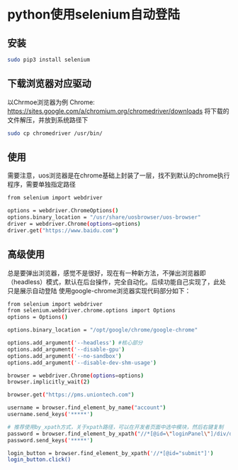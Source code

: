 # python使用selenium自动登陆

## 安装
```bash
sudo pip3 install selenium
```
## 下载浏览器对应驱动
以Chrmoe浏览器为例
    Chrome: https://sites.google.com/a/chromium.org/chromedriver/downloads
将下载的文件解压，并放到系统路径下

```bash
sudo cp chromedriver /usr/bin/
```

## 使用
需要注意，uos浏览器是在chrome基础上封装了一层，找不到默认的chrome执行程序，需要单独指定路径
```bash
from selenium import webdriver

options = webdriver.ChromeOptions()
options.binary_location = "/usr/share/uosbrowser/uos-browser"
driver = webdriver.Chrome(options=options)
driver.get("https://www.baidu.com")
```

## 高级使用
总是要弹出浏览器，感觉不是很好，现在有一种新方法，不弹出浏览器即（headless）模式，默认在后台操作，完全自动化。后续功能自己实现了，此处只是展示自动登陆
使用google-chrome浏览器实现代码部分如下：

```bash
from selenium import webdriver
from selenium.webdriver.chrome.options import Options
options = Options()

options.binary_location = "/opt/google/chrome/google-chrome"

options.add_argument('--headless') #核心部分
options.add_argument('--disable-gpu')
options.add_argument('--no-sandbox')
options.add_argument('--disable-dev-shm-usage')

browser = webdriver.Chrome(options=options)
browser.implicitly_wait(2)

browser.get("https://pms.uniontech.com")

username = browser.find_element_by_name("account")
username.send_keys('*****')

# 推荐使用by_xpath方式，关于xpath路径，可以在开发者页面中选中模块，然后右键复制
password = browser.find_element_by_xpath("//*[@id=\"loginPanel\"]/div/div[2]/form/table/tbody/tr[2]/td/input")
password.send_keys('*****')

login_button = browser.find_element_by_xpath('//*[@id="submit"]')
login_button.click()
```
